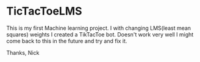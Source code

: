 # TicTacToeLMS
This is my first Machine learning project.  I with changing LMS(least mean squares) weights I created a TikTacToe bot.  Doesn't work very well I might come back to this in the future and try and fix it.

Thanks,
Nick
